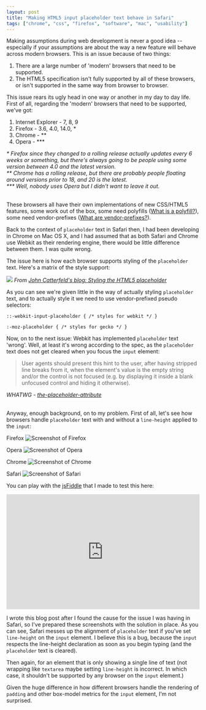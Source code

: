 ```yaml
---
layout: post
title: "Making HTML5 input placeholder text behave in Safari"
tags: ["chrome", "css", "firefox", "software", "mac", "usability"]
---
```

Making assumptions during web development is never a good idea -- especially if your assumptions are about the way a new feature will behave across modern browsers. This is an issue because of two things:

1. There are a large number of 'modern' browsers that need to be supported.
2. The HTML5 specification isn't fully supported by all of these browsers, or isn't supported in the same way from browser to browser.

This issue rears its ugly head in one way or another in my day to day life. First of all, regarding the 'modern' browsers that need to be supported, we've got:

1. Internet Explorer - 7, 8, 9
2. Firefox - 3.6, 4.0, 14.0, \*
3. Chrome - \*\*
4. Opera - \*\*\*

<cite>* Firefox since they changed to a rolling release actually updates every 6 weeks or something, but there's always going to be people using some version between 4.0 and the latest version.<br /></cite>
<cite>** Chrome has a rolling release, but there are probably people floating around versions prior to 18, and 20 is the latest.<br /></cite>
<cite>*** Well, nobody uses Opera but I didn't want to leave it out.<br /><br /></cite>

These browsers all have their own implementations of new CSS/HTML5 features, some work out of the box, some need polyfills ([What is a polyfill?](http://remysharp.com/2010/10/08/what-is-a-polyfill/)), some need vendor-prefixes ([What are vendor-prefixes?](http://peter.sh/experiments/vendor-prefixed-css-property-overview/)).

Back to the context of `placeholder` text in Safari then, I had been developing in Chrome on Mac OS X, and I had assumed that as both Safari and Chrome use Webkit as their rendering engine, there would be little difference between them. I was quite wrong.

The issue here is how each browser supports styling of the `placeholder` text. Here's a matrix of the style support:

![](http://f.cl.ly/items/1P0f2k1I2M2M0e0V1f1S/by%20default%202012-07-24%20at%2012.17.12.png)
<cite>From <a href="http://blog.ajcw.com/2011/02/styling-the-html5-placeholder/" target="_blank">John Catterfeld's blog: Styling the HTML5 placeholder</a></cite>

As you can see we're given little in the way of actually styling `placeholder` text, and to actually style it we need to use vendor-prefixed pseudo selectors:

`::-webkit-input-placeholder { /* styles for webkit */ }`

`:-moz-placeholder { /* styles for gecko */ }`

Now, on to the next issue: Webkit has implemented `placeholder` text 'wrong'. Well, at least it's wrong according to the spec, as the `placeholder` text does not get cleared when you focus the `input` element:

<blockquote>
	User agents should present this hint to the user, after having stripped line breaks from it, when the element's value is the empty string and/or the control is not focused (e.g. by displaying it inside a blank unfocused control and hiding it otherwise).
</blockquote>
<cite>WHATWG - <a href="http://www.whatwg.org/specs/web-apps/current-work/multipage/common-input-element-attributes.html#the-placeholder-attribute">the-placeholder-attribute</a><br /><br /></cite>

Anyway, enough background, on to my problem. First of all, let's see how browsers handle `placeholder` text with and without a `line-height` applied to the `input`:

Firefox
![Screenshot of Firefox](http://f.cl.ly/items/2u393l1y3y3R3o0B2D3o/by%20default%202012-07-24%20at%2011.09.57.png)

Opera
![Screenshot of Opera](http://f.cl.ly/items/0q2e3h1m41133U0s0L2a/by%20default%202012-07-24%20at%2014.09.35.png)

Chrome
![Screenshot of Chrome](http://f.cl.ly/items/3Q3O0M3Y3r0q1o030k08/by%20default%202012-07-24%20at%2011.08.57.png)

Safari
![Screenshot of Safari](http://f.cl.ly/items/0c2x0X0K2E023g2d3c0c/by%20default%202012-07-24%20at%2011.08.48.png)

You can play with the [jsFiddle](http://jsfiddle.net/wfYFW/) that I made to test this here:

<iframe style="width: 100%; height: 300px" src="http://jsfiddle.net/wfYFW/embedded/result/" allowfullscreen="allowfullscreen" frameborder="0"> </iframe>

I wrote this blog post after I found the cause for the issue I was having in Safari, so I've prepared these screenshots with the solution in place. As you can see, Safari messes up the alignment of `placeholder` text if you've set `line-height` on the `input` element. I believe this is a bug, because the `input` respects the line-height declaration as soon as you begin typing (and the `placeholder` text is cleared).

Then again, for an element that is only showing a single line of text (not wrapping like `textarea` maybe setting `line-height` is incorrect. In which case, it shouldn't be supported by any browser on the `input` element.)

Given the huge difference in how different browsers handle the rendering of `padding` and other box-model metrics for the `input` element, I'm not surprised.